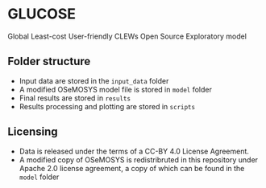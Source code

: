 # GLUCOSE
Global Least-cost User-friendly CLEWs Open Source Exploratory model

## Folder structure

- Input data are stored in the `input_data` folder
- A modified OSeMOSYS model file is stored in `model` folder
- Final results are stored in `results`
- Results processing and plotting are stored in `scripts`

## Licensing

- Data is released under the terms of a CC-BY 4.0 License Agreement.
- A modified copy of OSeMOSYS is redistribruted in this repository under Apache 2.0 license agreement,
  a copy of which can be found in the `model` folder
